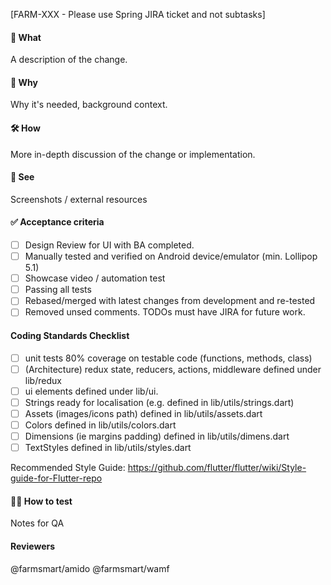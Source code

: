 [FARM-XXX - Please use Spring JIRA ticket and not subtasks]

#### 📲 What

A description of the change.

#### 🤔 Why
		
Why it's needed, background context.
		
#### 🛠 How
		
More in-depth discussion of the change or implementation.

#### 👀 See
		
Screenshots / external resources
		 
#### ✅ Acceptance criteria

- [ ] Design Review for UI with BA completed. 
- [ ] Manually tested and verified on Android device/emulator (min. Lollipop 5.1)
- [ ] Showcase video / automation test
- [ ] Passing all tests
- [ ] Rebased/merged with latest changes from development and re-tested
- [ ] Removed unsed comments. TODOs must have JIRA for future work.

#### Coding Standards Checklist
- [ ] unit tests 80% coverage on testable code (functions, methods, class)
- [ ] (Architecture) redux state, reducers, actions, middleware defined under lib/redux
- [ ] ui elements defined under lib/ui. 
- [ ] Strings ready for localisation (e.g. defined in lib/utils/strings.dart)
- [ ] Assets (images/icons path) defined in lib/utils/assets.dart
- [ ] Colors defined in lib/utils/colors.dart
- [ ] Dimensions (ie margins padding) defined in lib/utils/dimens.dart
- [ ] TextStyles defined in lib/utils/styles.dart

Recommended Style Guide: https://github.com/flutter/flutter/wiki/Style-guide-for-Flutter-repo

#### 🕵️‍♂️ How to test

Notes for QA

#### Reviewers

@farmsmart/amido @farmsmart/wamf
